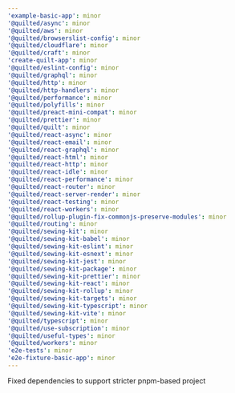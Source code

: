 ```yaml
---
'example-basic-app': minor
'@quilted/async': minor
'@quilted/aws': minor
'@quilted/browserslist-config': minor
'@quilted/cloudflare': minor
'@quilted/craft': minor
'create-quilt-app': minor
'@quilted/eslint-config': minor
'@quilted/graphql': minor
'@quilted/http': minor
'@quilted/http-handlers': minor
'@quilted/performance': minor
'@quilted/polyfills': minor
'@quilted/preact-mini-compat': minor
'@quilted/prettier': minor
'@quilted/quilt': minor
'@quilted/react-async': minor
'@quilted/react-email': minor
'@quilted/react-graphql': minor
'@quilted/react-html': minor
'@quilted/react-http': minor
'@quilted/react-idle': minor
'@quilted/react-performance': minor
'@quilted/react-router': minor
'@quilted/react-server-render': minor
'@quilted/react-testing': minor
'@quilted/react-workers': minor
'@quilted/rollup-plugin-fix-commonjs-preserve-modules': minor
'@quilted/routing': minor
'@quilted/sewing-kit': minor
'@quilted/sewing-kit-babel': minor
'@quilted/sewing-kit-eslint': minor
'@quilted/sewing-kit-esnext': minor
'@quilted/sewing-kit-jest': minor
'@quilted/sewing-kit-package': minor
'@quilted/sewing-kit-prettier': minor
'@quilted/sewing-kit-react': minor
'@quilted/sewing-kit-rollup': minor
'@quilted/sewing-kit-targets': minor
'@quilted/sewing-kit-typescript': minor
'@quilted/sewing-kit-vite': minor
'@quilted/typescript': minor
'@quilted/use-subscription': minor
'@quilted/useful-types': minor
'@quilted/workers': minor
'e2e-tests': minor
'e2e-fixture-basic-app': minor
---
```


Fixed dependencies to support stricter pnpm-based project
